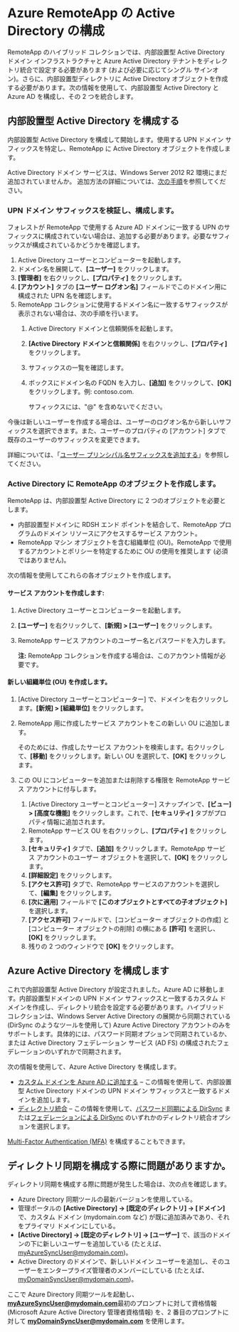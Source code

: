 
<properties 
    pageTitle="Azure RemoteApp の Active Directory を構成する" 
    description="Azure RemoteApp で動作するように Active Directory をセットアップする方法について説明します。" 
    services="remoteapp" 
	documentationCenter="" 
    authors="lizap" 
    manager="mbaldwin" />

<tags 
    ms.service="remoteapp" 
    ms.workload="compute" 
    ms.tgt_pltfrm="na" 
    ms.devlang="na" 
    ms.topic="article" 
    ms.date="04/28/2015" 
    ms.author="elizapo" />



# Azure RemoteApp の Active Directory の構成


RemoteApp のハイブリッド コレクションでは、内部設置型 Active Directory ドメイン インフラストラクチャと Azure Active Directory テナントをディレクトリ統合で設定する必要があります (および必要に応じてシングル サインオン)。さらに、内部設置型ディレクトリに Active Directory オブジェクトを作成する必要があります。次の情報を使用して、内部設置型 Active Directory と Azure AD を構成し、その 2 つを統合します。

## 内部設置型 Active Directory を構成する
内部設置型 Active Directory を構成して開始します。使用する UPN ドメイン サフィックスを特定し、RemoteApp に Active Directory オブジェクトを作成します。

Active Directory ドメイン サービスは、Windows Server 2012 R2 環境にまだ追加されていませんか。 追加方法の詳細については、[次の手順](https://technet.microsoft.com/library/cc731053.aspx)を参照してください。
### UPN ドメイン サフィックスを検証し、構成します。
フォレストが RemoteApp で使用する Azure AD ドメインに一致する UPN のサフィックスに構成されていない場合は、追加する必要があります。必要なサフィックスが構成されているかどうかを確認します。


1. Active Directory ユーザーとコンピューターを起動します。
2.	ドメイン名を展開して、**[ユーザー]** をクリックします。
3.	**[管理者]** を右クリックし、**[プロパティ]** をクリックします。
4.	**[アカウント]** タブの **[ユーザー ログオン名]** フィールドでこのドメイン用に構成された UPN 名を確認します。
5.	RemoteApp コレクションに使用するドメイン名に一致するサフィックスが表示されない場合は、次の手順を行います。
	1.	Active Directory ドメインと信頼関係を起動します。
	2.	**[Active Directory ドメインと信頼関係]** を右クリックし、**[プロパティ]** をクリックします。
	3.	サフィックスの一覧を確認します。
	4.	ボックスにドメイン名の FQDN を入力し、**[追加]** をクリックして、**[OK]** をクリックします。例: contoso.com. 

		サフィックスには、"@" を含めないでください。

今後は新しいユーザーを作成する場合は、ユーザーのログオン名から新しいサフィックスを選択できます。また、ユーザーのプロパティの [アカウント] タブで既存のユーザーのサフィックスを変更できます。

詳細については、「[ユーザー プリンシパル名サフィックスを追加する](http://technet.microsoft.com/library/cc772007.aspx)」を参照してください。

### Active Directory に RemoteApp のオブジェクトを作成します。
RemoteApp は、内部設置型 Active Directory に 2 つのオブジェクトを必要とします。


- 内部設置型ドメインに RDSH エンド ポイントを結合して、RemoteApp プログラムのドメイン リソースにアクセスするサービス アカウント。
- RemoteApp マシン オブジェクトを含む組織単位 (OU)。RemoteApp で使用するアカウントとポリシーを特定するために OU の使用を推奨します (必須ではありません)。

次の情報を使用してこれらの各オブジェクトを作成します。

#### サービス アカウントを作成します:


1. Active Directory ユーザーとコンピューターを起動します。
2.	**[ユーザー]** を右クリックして、**[新規] > [ユーザー]** をクリックします。
3.	RemoteApp サービス アカウントのユーザー名とパスワードを入力します。

	**注:** RemoteApp コレクションを作成する場合は、このアカウント情報が必要です。

#### 新しい組織単位 (OU) を作成します。


1. [Active Directory ユーザーとコンピューター] で、ドメインを右クリックします。**[新規] > [組織単位]** をクリックします。
2. RemoteApp 用に作成したサービス アカウントをこの新しい OU に追加します。

	そのためには、作成したサービス アカウントを検索します。右クリックして、**[移動]** をクリックします。新しい OU を選択して、**[OK]** をクリックします。


1. この OU にコンピューターを追加または削除する権限を RemoteApp サービス アカウントに付与します。
	1. [Active Directory ユーザーとコンピューター] スナップインで、**[ビュー] > [高度な機能]** をクリックします。これで、**[セキュリティ]** タブがプロパティ情報に追加されます。
	2. RemoteApp サービス OU を右クリックし、**[プロパティ]** をクリックします。
	3. **[セキュリティ]** タブで、**[追加]** をクリックします。RemoteApp サービス アカウントのユーザー オブジェクトを選択して、**[OK]** をクリックします。
	4. **[詳細設定]** をクリックします。
	5. **[アクセス許可]** タブで、RemoteApp サービスのアカウントを選択して、**[編集]** をクリックします。
	6. **[次に適用]** フィールドで **[このオブジェクトとすべての子オブジェクト]** を選択します。
	7. **[アクセス許可]** フィールドで、[コンピューター オブジェクトの作成] と [コンピューター オブジェクトの削除] の横にある **[許可]** を選択し、**[OK]** をクリックします。 
	8. 残りの 2 つのウィンドウで **[OK]** をクリックします。


## Azure Active Directory を構成します
これで内部設置型 Active Directory が設定されました。Azure AD に移動します。内部設置型ドメインの UPN ドメイン サフィックスと一致するカスタム ドメインを作成し、ディレクトリ統合を設定する必要があります。ハイブリッド コレクションは、Windows Server Active Directory の展開から同期されている (DirSync のようなツールを使用して) Azure Active Directory アカウントのみをサポートします。具体的には、パスワード同期オプションで同期されているか、または Active Directory フェデレーション サービス (AD FS) の構成されたフェデレーションのいずれかで同期されます。

次の情報を使用して、Azure Active Directory を構成します。


- [カスタム ドメインを Azure AD に追加する](http://technet.microsoft.com/library/hh969247.aspx) – この情報を使用して、内部設置型 Active Directory ドメインの UPN ドメイン サフィックスと一致するドメインを追加します。
- [ディレクトリ統合](http://technet.microsoft.com/library/jj573653.aspx) – この情報を使用して、[パスワード同期による DirSync](http://technet.microsoft.com/library/dn441214.aspx) または[フェデレーションによる DirSync](http://technet.microsoft.com/library/dn441213.aspx) のいずれかのディレクトリ統合オプションを選択します。

[Multi-Factor Authentication (MFA)](http://technet.microsoft.com/library/dn249466.aspx) を構成することもできます。

## ディレクトリ同期を構成する際に問題がありますか。

ディレクトリ同期を構成する際に問題が発生した場合は、次の点を確認します。

- Azure Directory 同期ツールの最新バージョンを使用している。 
-	管理ポータルの **[Active Directory] -> [既定のディレクトリ] -> [ドメイン]** で、カスタム ドメイン (mydomain.com など) が既に追加済みであり、それをプライマリ ドメインにしている。
-	**[Active Directory] -> [既定のディレクトリ] -> [ユーザー]** で、該当のドメインの下に新しいユーザーを追加している (たとえば、myAzureSyncUser@mydomain.com)。
-	Active Directory のドメインで、新しいドメイン ユーザーを追加し、そのユーザーをエンタープライズ管理者のメンバーにしている (たとえば、myDomainSyncUser@mydomain.com)。

ここで Azure Directory 同期ツールを起動し、**myAzureSyncUser@mydomain.com**最初のプロンプトに対して資格情報 (Microsoft Azure Active Directory 管理者資格情報) を、2 番目のプロンプトに対して **myDomainSyncUser@mydomain.com** を使用します。
 

<!---HONumber=July15_HO4-->